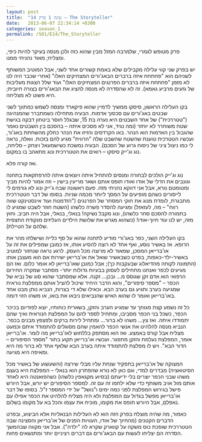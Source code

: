 ```yaml
---
layout: post
title:  "עונה 1 פרק 14 – The Storyteller"
date:   2013-06-07 22:34:14 +0300
categories: season_1
permalink: /S01/E14/The_Storyteller
---
```

פרק מטופש לגמרי, שלמרבה המזל מבין שהוא כזה ולכן מנסה בעיקר להיות כיפי, ומצליח; מאוד נהניתי ממנו.

יש בפרק שני קווי עלילה מקבילים שלא באמת קשורים אחד לשני, אבל המוטיב המשותף לשניהם הוא "פחחחח איזה ברברים הבאג'ורים המצחיקים האלו" (אחרי שכבר היה לנו לא מזמן "פחחחח איזה ברברים הפרנגים המצחיקים האלו" ועוד שלל הצגות מעליבות של גזעים מרביע גאמא). זה לא שהסדרה לא מנסה להציג את הבאג'ורים בצורה חיובית; היא פשוט לא מצליחה.

בקו העלילה הראשון, סיסקו ממשיך לדמיין שהוא פיקארד ומנסה לשמש כמתווך לשני שבטים באג'ורים עם סכסוך אדמות. הבעיה מתחילה כשמתברר שהמנהיגה ("טטררכית") של אחד השבטים היא נערה בת 15, שבגלל חוסר ביטחון דבקה בגישת שטח משוחרר לא יוחזר (ומה נגיד, אני לא מסכים איתה – בהסכם בין השבטים נאמר שהגבול בין האדמות הוא הנהר. באו הקרדסים והזיזו את הנהר כחלק מהשחתת באג'ור, ועכשיו הטטרכית טוענת שהשטח שהשבט שלה "הרוויח" מגיע להם בזכות. וואלה, נראה לי כמו ניצול ציני של ניסוח גרוע של הסכם). הבעיה נמשכת כשישמעאל ויצחק – סליחה, נוג וג'ייק סיסקו – רואים את הטטררכית ונוג מתאהב בו במקום.

ואז קורה פלא.

נוג וג'ייק הולכים לבחורה ומנסים להתחיל איתה ויוצאים איתה להרפתקאות בתחנה וגונבים את הדלי של אודו ואודו תופס אותם ושאר מריעין בישין – וזה אמור להיות מביך ומטומטם נורא, אבל אני דווקא נהניתי מזה. פעם ראשונה שבה ג'ייק ונוג לא גורמים לי לייסורים כשהם מופיעים על המסך ליותר מכמה שניות.
בסופו של דבר הטטררכית מתבגרת, לומדת מנוג את חוקי המסחר של הפרנגים ("הזדמנות ועוד אינסטינקט שווה רווח" – מה, לעזאזל) ומגיעה להסדר פשרה כלשהו (השטח חוזר לשבט שמגיע לו בתמורה להסכם סחר כלשהו), ונוג מקבל נשיקה! בנאלי, בנאלי, אבל היה חביב. וחוץ מזה, יש לנו עוד חיוך-אודו! (כשהוא מגרש את שלושת הילדים העליזים מנקודת התצפית שלהם על הטיילת).

בקו העלילה השני, כפר באג'ורי מודיע לתחנה שהוא על סף כלייה ושישלחו מהר את הרופא. אז באשיר נוסע, ואף אחד לא רוצה להסיע אותו, אז כמובן שמפילים את זה על או'ברייאן המסכן, שמאוד לא מרוצה מכל העסק. לרגע נראה שנחזור למוטיב באשיר-ילד-כאפות, בפרט כשבאשיר שואל את או'ברייאן ישירות אם הוא מעצבן אותו (התמונה לקוחה מהדיאלוג שבעקבות כך); אבל כמובן שאו'ברייאן לא אומר כלום. ואז הם מגיעים לכפר ואנחנו מתחילים לעסוק בבעיות גדולות יותר- מסתבר שמקרה החירום הרפואי הוא אדם זקן שגוסס מ... ובכן... זקנה. אלא שמסתבר שהוא סוג של נביא של הכפר – "מספר סיפורים", והוא הדבר היחיד שיכול להציל אותם ממפלצת נוראית שמגיעה בערב ותגיע גם בערב הבא. וכאילו שלא די בצרות, הנביא נותן מבט אחד באו'ברייאן ואומר לו שהוא האיש שהנביאים ניבאו את בואו, או משהו הזוי דומה.

כל זה נשמע קצת מגוחך עד שמגיע הערב והזקן, בשארית כוחותיו, יוצא לפודיום בכיכר הכפר, כשכל בני הכפר מסביבו, ומתחיל לספר להם על המפלצת הנוראית ואיך שהם יתמודדו איתה. ואז צץ... משהו לא ברור... ומתחיל לירות ברקים ולפצפץ מבנים בכפר. הנביא מנסה להלהיט את אנשי הכפר להאמין שהם מסוגלים להתמודד איתם וכמעט מצליח אבל קורס באמצע. ואז הוא מסתפק בללחוש לאו'ברייאן מה לומר. או'ברייאן אומר, המפלצת נעלמת והזקן מתפגר. ועכשיו או'ברייאן תקוע בתור "מספר הסיפורים – הדור הבא". ויש לו מפלצת להתמודד איתה בערב הבא שלאף אחד לא ברור מה היא ומאיפה היא מגיעה.

המצוקה של או'ברייאן בתפקיד שנחת עליו מבלי שירצה (והשעשוע של באשיר מכל הסיטואציה) מבדרים למדי, וגם כאן לא נורא שהפתרון הוא בנאלי – המפלצת היא בעצם משהו שבני הכפר יוצרים בלי ידיעתם (בסיוע מקגאפין כלשהו) כשהפואנטה היא לאחד אותם מול אויב משותף כדי שלא ילחמו זה עם זה. למספר הסיפורים יש יורש, אבל היורש פישל בגירוש המפלצת לפני כמה ימים ו"נושל" על ידי המספר ז"ל. בסופו של דבר או'ברייאן מפשל בגדול עם המפלצת ולא היה מצליח להלהיט את הכפר אפילו עם נאפלם, אבל היורש תופס את מקומו, מוכיח את עצמו והכל בא על מקומו בשלום.

כאמור, מה שהיה מוצלח בפרק הזה הוא לא העלילות הבנאליות אלא הביצוע, ובפרט הדברים הקטנים (מהחיוך של אודו, העוויות הפנים של או'ברייאן והסצינה שבה הטטררכית שופכת כוס משקה על קווארק שקרא לה "ילדה"). אבל אני מקווה שבהמשך הסדרה הם יצליחו לעשות עם הבאג'ורים גם דברים רציניים יותר ומתנשאים פחות.
